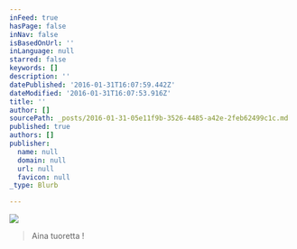 ```yaml
---
inFeed: true
hasPage: false
inNav: false
isBasedOnUrl: ''
inLanguage: null
starred: false
keywords: []
description: ''
datePublished: '2016-01-31T16:07:59.442Z'
dateModified: '2016-01-31T16:07:53.916Z'
title: ''
author: []
sourcePath: _posts/2016-01-31-05e11f9b-3526-4485-a42e-2feb62499c1c.md
published: true
authors: []
publisher:
  name: null
  domain: null
  url: null
  favicon: null
_type: Blurb

---
```

![](https://s3-us-west-2.amazonaws.com/the-grid-img/p/405832ce3021d59169cccaca2c92283c1fa42f33.jpg)

> Aina tuoretta !